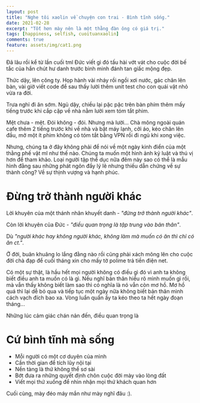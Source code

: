 ```yaml
---
layout: post
title: "Nghe tôi xaolin về chuyện con trai - Bình tĩnh sống."
date: 2021-02-28
excerpt: "Tốt hơn mày nên là một thằng đàn ông có giá trị."
tags: [happiness, selfish, cuoituanxaolin]
comments: true
feature: assets/img/cat1.png
---
```


Đã lâu rồi kể từ lần cuối tml Đức viết gì đó tấu hài vớt vát cho cuộc đời bế tắc của hắn chút hư danh trước bình minh đánh tan giấc mộng đẹp.

Thức dậy, lên công ty. Họp hành vài nháy rồi ngồi xơi nước, gác chân lên bàn, vài giờ viết code để sau thấy lười thêm unit test cho con quái vật nhỏ vừa ra đời.

Trưa nghỉ đi ăn sớm. Ngủ dậy, chiều lại pặc pặc trên bàn phím thêm mấy tiếng trước khi cắp cặp về nhà nằm lười xem tóm tắt phim.

Mệt chưa - mệt. Đói không - đói. Nhưng mà lười...
Chà mông ngoài quán cafe thêm 2 tiếng trước khi về nhà và bật máy lạnh, cởi áo, kéo chăn lên đầu, mở một ít phim  không có tóm tắt bằng VPN rồi đi ngủ khi xong việc.

Nhưng, chúng ta ở đây không phải để nói về một ngày kinh điển của một thằng phế vật ml như thế nào. Chúng ta muốn một hình ảnh kỷ luật và thú vị hơn để tham khảo. Loại người tập thể dục nữa đêm này sao có thể là mẫu hình đằng sau những phát ngôn đầy lý lẽ nhưng thiếu dẫn chứng về sự thành công? Về sự thịnh vượng và hạnh phúc.

# Đừng trở thành người khác 

Lời khuyên của một thánh nhân khuyết danh - *"đừng trở thành người khác"*.

Còn lời khuyên của Đức - *"điều quan trọng là tập trung vào bản thân"*.

Dù *"người khác hay không người khác, không làm mà muốn có ăn thì chỉ có ăn ct."*.

Ở đời, buân khuâng lo lắng đằng nào rồi cũng phải xách mông lên cho cuộc đời chà đạp để cuối tháng xin cho mấy tờ polime trả tiền điện net.

Có một sự thật, là hầu hết mọi người không có điều gì đó vì anh ta không biết điều anh ta muốn có là gì. Nếu nghĩ bản thân hiểu rõ mình muốn gì rồi, mà vẫn thấy không biết làm sao thì có nghĩa là nó vẫn còn mơ hồ. Mơ hồ quá thì lại dễ bỏ qua và tiếp tục một ngày nữa không biết bản thân mình cách vạch đích bao xa. Vòng luẩn quẩn ấy ta kéo theo ta hết ngày đoạn tháng...

Những lúc cảm giác chán nản đến, điều quan trọng là 

# Cứ bình tĩnh mà sống

- Mỗi người có một cơ duyên của mình
- Cần thời gian để tích lũy nội tại
- Nền tàng là thứ không thể sơ sài
- Bớt đưa ra những quyết định chôn cuộc đời mày vào lòng đất
- Viết mọi thứ xuống để nhìn nhận mọi thứ khách quan hơn


Cuối cùng, mày đéo máy mắn như mày nghĩ đâu :).




